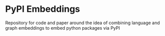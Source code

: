 # PyPI Embeddings
Repository for code and paper around the idea of combining language and graph embeddings to embed python packages via PyPI
